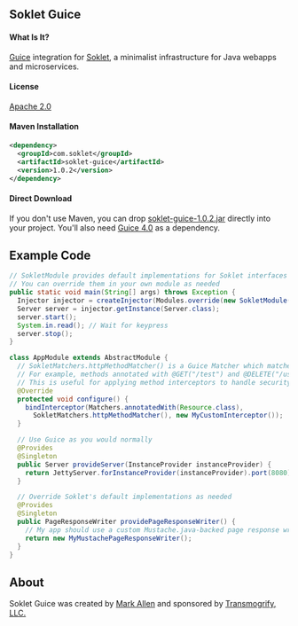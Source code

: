 ## Soklet Guice

#### What Is It?

[Guice](https://github.com/google/guice) integration for [Soklet](http://soklet.com), a minimalist infrastructure for Java webapps and microservices.

#### License

[Apache 2.0](https://www.apache.org/licenses/LICENSE-2.0)

#### Maven Installation

```xml
<dependency>
  <groupId>com.soklet</groupId>
  <artifactId>soklet-guice</artifactId>
  <version>1.0.2</version>
</dependency>
```

#### Direct Download

If you don't use Maven, you can drop [soklet-guice-1.0.2.jar](http://central.maven.org/maven2/com/soklet/soklet-guice/1.0.2/soklet-guice-1.0.2.jar) directly into your project.  You'll also need [Guice 4.0](https://github.com/google/guice) as a dependency.

## Example Code

```java
// SokletModule provides default implementations for Soklet interfaces like ResponseHandler.
// You can override them in your own module as needed
public static void main(String[] args) throws Exception {
  Injector injector = createInjector(Modules.override(new SokletModule()).with(new AppModule()));
  Server server = injector.getInstance(Server.class);
  server.start();
  System.in.read(); // Wait for keypress
  server.stop();
}

class AppModule extends AbstractModule {
  // SokletMatchers.httpMethodMatcher() is a Guice Matcher which matches any resource method.
  // For example, methods annotated with @GET("/test") and @DELETE("/users/{id}") would be matched.
  // This is useful for applying method interceptors to handle security, database transactions, and more
  @Override
  protected void configure() {
    bindInterceptor(Matchers.annotatedWith(Resource.class),
      SokletMatchers.httpMethodMatcher(), new MyCustomInterceptor());
  }

  // Use Guice as you would normally
  @Provides
  @Singleton
  public Server provideServer(InstanceProvider instanceProvider) {
    return JettyServer.forInstanceProvider(instanceProvider).port(8080).build();
  }  

  // Override Soklet's default implementations as needed
  @Provides
  @Singleton
  public PageResponseWriter providePageResponseWriter() {
    // My app should use a custom Mustache.java-backed page response writer
    return new MyMustachePageResponseWriter();
  }
}
```

## About

Soklet Guice was created by [Mark Allen](http://revetkn.com) and sponsored by [Transmogrify, LLC.](http://xmog.com)